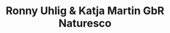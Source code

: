 ---
title: "Ronny Uhlig & Katja Martin GbR  Naturesco"
url: /zwickau/ronny-uhlig-und-katja-martin-gbr-naturesco/
shop: Raumausstattung
---